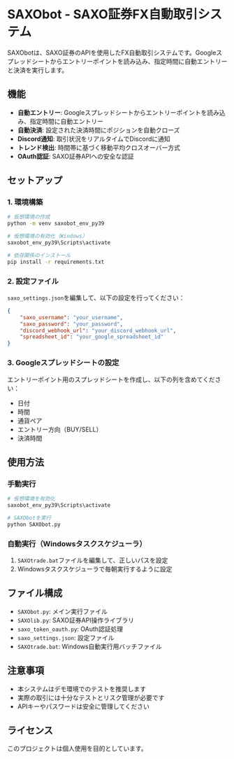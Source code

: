 # SAXObot - SAXO証券FX自動取引システム

SAXObotは、SAXO証券のAPIを使用したFX自動取引システムです。Googleスプレッドシートからエントリーポイントを読み込み、指定時間に自動エントリーと決済を実行します。

## 機能

- **自動エントリー**: Googleスプレッドシートからエントリーポイントを読み込み、指定時間に自動エントリー
- **自動決済**: 設定された決済時間にポジションを自動クローズ
- **Discord通知**: 取引状況をリアルタイムでDiscordに通知
- **トレンド検出**: 時間帯に基づく移動平均クロスオーバー方式
- **OAuth認証**: SAXO証券APIへの安全な認証

## セットアップ

### 1. 環境構築

```bash
# 仮想環境の作成
python -m venv saxobot_env_py39

# 仮想環境の有効化（Windows）
saxobot_env_py39\Scripts\activate

# 依存関係のインストール
pip install -r requirements.txt
```

### 2. 設定ファイル

`saxo_settings.json`を編集して、以下の設定を行ってください：

```json
{
    "saxo_username": "your_username",
    "saxo_password": "your_password",
    "discord_webhook_url": "your_discord_webhook_url",
    "spreadsheet_id": "your_google_spreadsheet_id"
}
```

### 3. Googleスプレッドシートの設定

エントリーポイント用のスプレッドシートを作成し、以下の列を含めてください：
- 日付
- 時間
- 通貨ペア
- エントリー方向（BUY/SELL）
- 決済時間

## 使用方法

### 手動実行

```bash
# 仮想環境を有効化
saxobot_env_py39\Scripts\activate

# SAXObotを実行
python SAXObot.py
```

### 自動実行（Windowsタスクスケジューラ）

1. `SAXOtrade.bat`ファイルを編集して、正しいパスを設定
2. Windowsタスクスケジューラで毎朝実行するように設定

## ファイル構成

- `SAXObot.py`: メイン実行ファイル
- `SAXOlib.py`: SAXO証券API操作ライブラリ
- `saxo_token_oauth.py`: OAuth認証処理
- `saxo_settings.json`: 設定ファイル
- `SAXOtrade.bat`: Windows自動実行用バッチファイル

## 注意事項

- 本システムはデモ環境でのテストを推奨します
- 実際の取引には十分なテストとリスク管理が必要です
- APIキーやパスワードは安全に管理してください

## ライセンス

このプロジェクトは個人使用を目的としています。 